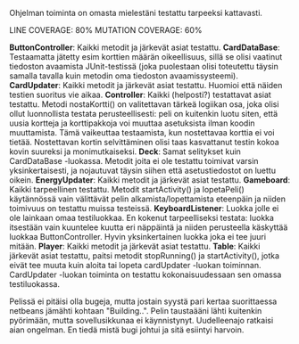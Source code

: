 Ohjelman toiminta on omasta mielestäni testattu tarpeeksi kattavasti.

LINE COVERAGE: 80%
MUTATION COVERAGE: 60%

**ButtonController**: Kaikki metodit ja järkevät asiat testattu.
**CardDataBase**: Testaamatta jätetty esim korttien määrän oikeellisuus, sillä se olisi vaatinut tiedoston avaamista JUnit-testissä (joka puolestaan olisi toteutettu täysin samalla tavalla kuin metodin oma tiedoston avaamissysteemi).
**CardUpdater**: Kaikki metodit ja järkevät asiat testattu. Huomioi että näiden testien suoritus vie aikaa.
**Controller**: Kaikki (helposti?) testattavat asiat testattu. Metodi nostaKortti() on valitettavan tärkeä logiikan osa, joka olisi ollut luonnollista testata perusteellisesti: peli on kuitenkin luotu siten, että uusia kortteja ja korttipakkoja voi muuttaa asetuksista ilman koodin muuttamista. Tämä vaikeuttaa testaamista, kun nostettavaa korttia ei voi tietää. Nostettavan kortin selvittäminen olisi taas kasvattanut testin kokoa kovin suureksi ja monimutkaiseksi.
**Deck**: Samat selitykset kuin CardDataBase -luokassa. Metodit joita ei ole testattu toimivat varsin yksinkertaisesti, ja nojautuvat täysin siihen että asetustiedostot on luettu oikein.
**EnergyUpdater**: Kaikki metodit ja järkevät asiat testattu.
**Gameboard**: Kaikki tarpeellinen testattu. Metodit startActivity() ja lopetaPeli() käytännössä vain välittävät pelin alkamista/lopettamista eteenpäin ja niiden toimivuus on testattu muissa testeissä.
**KeyboardListener**: Luokka jolle ei ole lainkaan omaa testiluokkaa. En kokenut tarpeelliseksi testata: luokka itsestään vain kuuntelee kuutta eri näppäintä ja niiden perusteella käskyttää luokkaa ButtonController. Hyvin yksinkertainen luokka joka ei tee juuri mitään.
**Player**: Kaikki metodit ja järkevät asiat testattu.
**Table**: Kaikki järkevät asiat testattu, paitsi metodit stopRunning() ja startActivity(), jotka eivät tee muuta kuin aloita tai lopeta cardUpdater -luokan toiminnan. CardUpdater -luokan toiminta on testattu kokonaisuudessaan sen omassa testiluokassa.

Pelissä ei pitäisi olla bugeja, mutta jostain syystä pari kertaa suorittaessa netbeans jämähti kohtaan "Building..". Pelin taustaääni lähti kuitenkin pyörimään, mutta sovellusikkunaa ei käynnistynyt. Uudelleenajo ratkaisi aian ongelman. En tiedä mistä bugi johtui ja sitä esiintyi harvoin.

